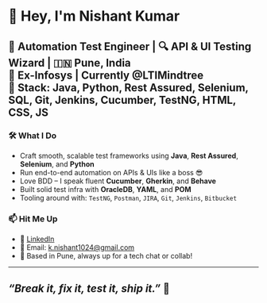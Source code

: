 # 👋 Hey, I'm Nishant Kumar

🎯 Automation Test Engineer | 🔍 API & UI Testing Wizard | 🇮🇳 Pune, India  
💼 Ex-Infosys | Currently @LTIMindtree  
🧠 Stack: Java, Python, Rest Assured, Selenium, SQL, Git, Jenkins, Cucumber, TestNG, HTML, CSS, JS
---

### 🛠️ What I Do
- Craft smooth, scalable test frameworks using **Java**, **Rest Assured**, **Selenium**, and **Python**
- Run end-to-end automation on APIs & UIs like a boss 😎  
- Love BDD – I speak fluent **Cucumber**, **Gherkin**, and **Behave**
- Built solid test infra with **OracleDB**, **YAML**, and **POM**  
- Tooling around with: `TestNG`, `Postman`, `JIRA`, `Git`, `Jenkins`, `Bitbucket`



### 📫 Hit Me Up
- 🔗 [LinkedIn](https://www.linkedin.com/in/knishant99/)
- 💌 Email: k.nishant1024@gmail.com  
- 📍 Based in Pune, always up for a tech chat or collab!

---
_“Break it, fix it, test it, ship it.”_ 🚀
---
